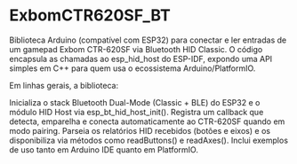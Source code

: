 # ExbomCTR620SF_BT
Biblioteca Arduino (compatível com ESP32) para conectar e ler entradas de um gamepad Exbom CTR-620SF via Bluetooth HID Classic.
O código encapsula as chamadas ao esp_hid_host do ESP-IDF, expondo uma API simples em C++ para quem usa o ecossistema Arduino/PlatformIO.

Em linhas gerais, a biblioteca:

  Inicializa o stack Bluetooth Dual-Mode (Classic + BLE) do ESP32 e o módulo HID Host via esp_bt_hid_host_init().
  Registra um callback que detecta, emparelha e conecta automaticamente ao CTR-620SF quando em modo pairing.
  Parseia os relatórios HID recebidos (botões e eixos) e os disponibiliza via métodos como readButtons() e readAxes().
  Inclui exemplos de uso tanto em Arduino IDE quanto em PlatformIO.
